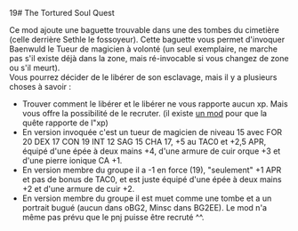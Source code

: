 19# The Tortured Soul Quest

Ce mod ajoute une baguette trouvable dans une des tombes du cimetière (celle derrière Sethle le fossoyeur). Cette baguette vous permet d'invoquer Baenwuld le Tueur de magicien à volonté (un seul exemplaire, ne marche pas s'il existe déjà dans la zone, mais ré-invocable si vous changez de zone ou s'il meurt).  
Vous pourrez décider de le libérer de son esclavage, mais il y a plusieurs choses à savoir :
- Trouver comment le libérer et le libérer ne vous rapporte aucun xp. Mais vous offre la possibilité de le recruter. (il existe <a href=https://github.com/Deratiseur/Mods_Tweaker>un mod</a> pour que la quête rapporte de l"xp)
- En version invoquée c'est un tueur de magicien de niveau 15 avec FOR 20 DEX 17 CON 19 INT 12 SAG 15 CHA 17, +5 au TAC0 et +2,5 APR, équipé d'une épée à deux mains +4, d'une armure de cuir orque +3 et d'une pierre ionique CA +1.
- En version membre du groupe il a -1 en force (19), "seulement" +1 APR et pas de bonus de TAC0, et est juste équipé d'une épée à deux mains +2 et d'une armure de cuir +2.
- En version membre du groupe il est muet comme une tombe et a un portrait bugué (aucun dans oBG2, Minsc dans BG2EE). Le mod n'a même pas prévu que le pnj puisse être recruté ^^.

